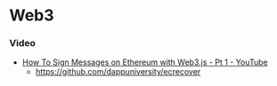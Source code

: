 # Web3

### Video
* [How To Sign Messages on Ethereum with Web3.js - Pt 1 - YouTube](https://www.youtube.com/watch?v=R0ytzC_iwqo)
  * <https://github.com/dappuniversity/ecrecover>
